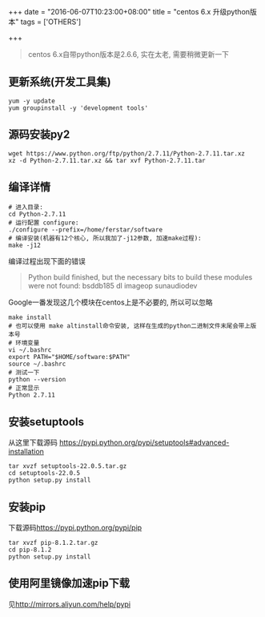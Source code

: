 +++
date = "2016-06-07T10:23:00+08:00"
title = "centos 6.x 升级python版本"
tags = ['OTHERS']

+++

> centos 6.x自带python版本是2.6.6, 实在太老, 需要稍微更新一下
## 更新系统(开发工具集)
    yum -y update
    yum groupinstall -y 'development tools'
## 源码安装py2
    wget https://www.python.org/ftp/python/2.7.11/Python-2.7.11.tar.xz
    xz -d Python-2.7.11.tar.xz && tar xvf Python-2.7.11.tar
## 编译详情
    # 进入目录:
    cd Python-2.7.11
    # 运行配置 configure:
    ./configure --prefix=/home/ferstar/software
    # 编译安装(机器有12个核心, 所以我加了-j12参数, 加速make过程):
    make -j12
编译过程出现下面的错误
> Python build finished, but the necessary bits to build these modules were not found:
> bsddb185  dl  imageop  sunaudiodev

Google一番发现这几个模块在centos上是不必要的, 所以可以忽略

    make install
    # 也可以使用 make altinstall命令安装, 这样在生成的python二进制文件末尾会带上版本号
    # 环境变量
    vi ~/.bashrc
    export PATH="$HOME/software:$PATH"
    source ~/.bashrc
    # 测试一下
    python --version
    # 正常显示
    Python 2.7.11
    
## 安装setuptools

从这里下载源码
<https://pypi.python.org/pypi/setuptools#advanced-installation>

    tar xvzf setuptools-22.0.5.tar.gz
    cd setuptools-22.0.5
    python setup.py install
    
## 安装pip

下载源码<https://pypi.python.org/pypi/pip>

    tar xvzf pip-8.1.2.tar.gz
    cd pip-8.1.2
    python setup.py install
    
## 使用阿里镜像加速pip下载
见<http://mirrors.aliyun.com/help/pypi>
